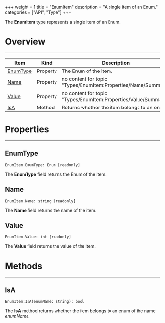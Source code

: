 +++
weight = 1
title = "EnumItem"
description = "A single item of an Enum."
categories = ["API", "Type"]
+++

The **EnumItem** type represents a single item of an Enum.

# Overview

----

<div class="api-list one two">

| Item | Kind | Description |
| --- | --- | --- |
| [EnumType](#enumtype) | Property | The Enum of the item. |
| [Name](#name) | Property | no content for topic "Types/EnumItem:Properties/Name/Summary" |
| [Value](#value) | Property | no content for topic "Types/EnumItem:Properties/Value/Summary" |
| [IsA](#isa) | Method | Returns whether the item belongs to an enum. |

</div>

# Properties

----

## EnumType

 `EnumItem.EnumType: Enum [readonly]`

The **EnumType** field returns the Enum of the item.

## Name

 `EnumItem.Name: string [readonly]`

The **Name** field returns the name of the item.

## Value

 `EnumItem.Value: int [readonly]`

The **Value** field returns the value of the item.

# Methods

----

## IsA

 `EnumItem:IsA(enumName: string): bool`

The **IsA** method returns whether the item belongs to an enum of the name
*enumName*.